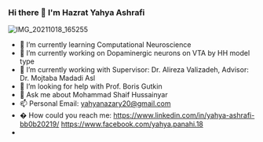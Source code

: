 ### Hi there 👋 I'm Hazrat Yahya Ashrafi
![IMG_20211018_165255](https://user-images.githubusercontent.com/66359010/138984924-d7281216-ef7e-4c40-854f-8170254b88c7.jpg)
- 🌱 I’m currently learning Computational Neuroscience 
- 🔭 I’m currently working on Dopaminergic neurons on VTA by HH model type
- 👯 I’m currently working with Supervisor: Dr. Alireza Valizadeh, Advisor: Dr. Mojtaba Madadi Asl
- 🤔 I’m looking for help with Prof. Boris Gutkin
- 💬 Ask me about Mohammad Shaif Hussainyar
- 📫 Personal Email: yahyanazary20@gmail.com
- � How could you reach me: https://www.linkedin.com/in/yahya-ashrafi-bb0b20219/ https://www.facebook.com/yahya.panahi.18
- 
<!--
**yahya-ashrafi/yahya-ashrafi** is a ✨ _special_ ✨ repository because its `README.md` (this file) appears on your GitHub profile.




